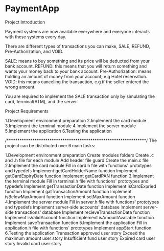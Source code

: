 # PaymentApp
Project Introduction


Payment systems are now available everywhere and everyone interacts with these systems every day.

There are different types of transactions you can make, SALE, REFUND, Pre-Authorization, and VOID.

SALE: means to buy something and its price will be deducted from your bank account.
REFUND: this means that you will return something and wants your money back to your bank account.
Pre-Authorization: means holding an amount of money from your account, e.g Hotel reservation.
VOID: this means canceling the transaction, e.g if the seller entered the wrong amount.


You are required to implement the SALE transaction only by simulating the card, terminal(ATM), and the server.


Project Requirements


1.Development environment preparation
2.Implement the card module
3.Implement the terminal module
4.Implement the server module
5.Implement the application
6.Testing the application

/*****************************************************************/
The project can be distributed over 6 main tasks:


1.Development environment preparation
Create modules folders
Create .c and .h file for each module
Add header file guard
Create the main.c file
2.Implement the card module
Fill in card.h file with functions' prototypes and typedefs
Implement getCardHolderName function
Implement getCardExpiryDate function
Implement getCardPAN function
3.Implement the terminal module
Fill in terminal.h file with functions' prototypes and typedefs
Implement getTransactionDate function
Implement isCardExpried function
Implement gatTransactionAmount function
Implement isBelowMaxAmount function
Implement setMaxAmount function
4.Implement the server module
Fill in server.h file with functions' prototypes and typedefs
Implement server-side accounts' database
Implement server-side transactions' database
Implement recieveTransactionData function
Implement isValidAccount function
Implement isAmountAvailable function
Implement saveTransaction function
5.Implement the application
Fill in application.h file with functions' prototypes
Implement appStart function
6.Testing the application
Transaction approved user story
Exceed the maximum amount user story
Insufficient fund user story
Expired card user story
Invalid card user story
